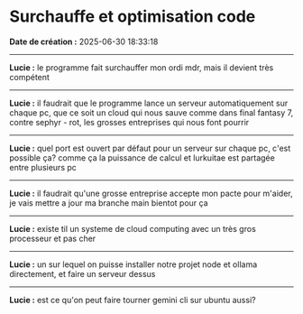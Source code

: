 # Surchauffe et optimisation code

**Date de création :** 2025-06-30 18:33:18

---

**Lucie :**
le programme fait surchauffer mon ordi mdr, mais il devient très compétent

---

**Lucie :**
il faudrait que le programme lance un serveur automatiquement sur chaque pc, que ce soit un cloud qui nous sauve comme dans final fantasy 7, contre sephyr - rot, les grosses entreprises qui nous font pourrir

---

**Lucie :**
quel port est ouvert par défaut pour un serveur sur chaque pc, c'est possible ça? comme ça la puissance de calcul et lurkuitae est partagée entre plusieurs pc

---

**Lucie :**
il faudrait qu'une grosse entreprise accepte mon pacte pour m'aider, je vais mettre a jour ma branche main bientot pour ça

---

**Lucie :**
existe til un systeme de cloud computing avec un très gros processeur et pas cher

---

**Lucie :**
un sur lequel on puisse installer notre projet node et ollama directement, et faire un serveur dessus

---

**Lucie :**
est ce qu'on peut faire tourner gemini cli sur ubuntu aussi?
